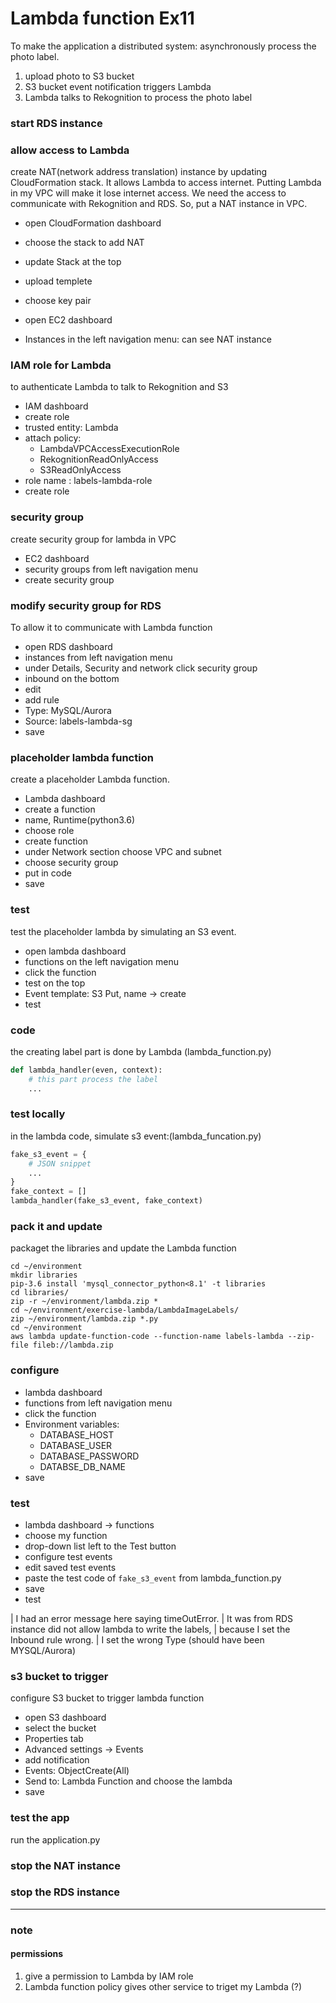# Lambda function Ex11
To make the application a distributed system: 
asynchronously process the photo label.
1. upload photo to S3 bucket
2. S3 bucket event notification triggers Lambda
3. Lambda talks to Rekognition to process the photo label

### start RDS instance

### allow access to Lambda
create NAT(network address translation) instance by updating CloudFormation stack.
It allows Lambda to access internet.
Putting Lambda in my VPC will make it lose internet access.
We need the access to communicate with Rekognition and RDS.
So, put a NAT instance in VPC.

* open CloudFormation dashboard
* choose the stack to add NAT
* update Stack at the top
* upload templete
* choose key pair

* open EC2 dashboard
* Instances in the left navigation menu: can see NAT instance


### IAM role for Lambda
to authenticate Lambda to talk to Rekognition and S3
* IAM dashboard
* create role
* trusted entity: Lambda
* attach policy:
    * LambdaVPCAccessExecutionRole
    * RekognitionReadOnlyAccess
    * S3ReadOnlyAccess
* role name : labels-lambda-role
* create role


### security group
create security group for lambda in VPC
* EC2 dashboard
* security groups from left navigation menu
* create security group

### modify security group for RDS
To allow it to communicate with Lambda function
* open RDS dashboard
* instances from left navigation menu
* under Details, Security and network click security group
* inbound on the bottom
* edit
* add rule
* Type: MySQL/Aurora
* Source: labels-lambda-sg
* save

### placeholder lambda function
create a placeholder Lambda function.
* Lambda dashboard
* create a function
* name, Runtime(python3.6)
* choose role
* create function
* under Network section choose VPC and subnet
* choose security group
* put in code
* save

### test
test the placeholder lambda by simulating an S3 event.
* open lambda dashboard
* functions on the left navigation menu
* click the function
* test on the top
* Event template: S3 Put, name -> create
* test

### code
the creating label part is done by Lambda (lambda_function.py)
```python
def lambda_handler(even, context):
    # this part process the label
    ...
```

### test locally
in the lambda code, simulate s3 event:(lambda_funcation.py)
```python
fake_s3_event = {
    # JSON snippet
    ...
}
fake_context = []
lambda_handler(fake_s3_event, fake_context)
```

### pack it and update
packaget the libraries and update the Lambda function
```
cd ~/environment
mkdir libraries
pip-3.6 install 'mysql_connector_python<8.1' -t libraries
cd libraries/
zip -r ~/environment/lambda.zip *
cd ~/environment/exercise-lambda/LambdaImageLabels/
zip ~/environment/lambda.zip *.py
cd ~/environment
aws lambda update-function-code --function-name labels-lambda --zip-file fileb://lambda.zip
```

### configure
* lambda dashboard
* functions from left navigation menu
* click the function
* Environment variables:
    * DATABASE_HOST
    * DATABASE_USER
    * DATABASE_PASSWORD
    * DATABSE_DB_NAME
* save

### test
* lambda dashboard -> functions
* choose my function
* drop-down list left to the Test button
* configure test events
* edit saved test events
* paste the test code of `fake_s3_event` from lambda_function.py
* save
* test

| I had an error message here saying timeOutError.
| It was from RDS instance did not allow lambda to write the labels,
| because I set the Inbound rule wrong.
| I set the wrong Type (should have been MYSQL/Aurora)

### s3 bucket to trigger
configure S3 bucket to trigger lambda function
* open S3 dashboard
* select the bucket
* Properties tab
* Advanced settings -> Events
* add notification
* Events: ObjectCreate(All)
* Send to: Lambda Function and choose the lambda
* save

### test the app
run the application.py

### stop the NAT instance

### stop the RDS instance

------
### note

#### permissions

1. give a permission to Lambda by IAM role
2. Lambda function policy gives other service to triget my Lambda (?)
